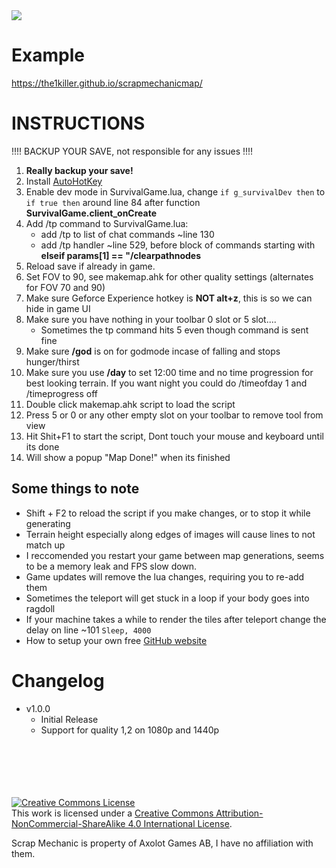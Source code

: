 <img src="https://i.imgur.com/orwkU5q.png" style="max-width:75%">

# Example
https://the1killer.github.io/scrapmechanicmap/

# INSTRUCTIONS

!!!! BACKUP YOUR SAVE, not responsible for any issues !!!!

1. **Really backup your save!**
1. Install [AutoHotKey]
1. Enable dev mode in SurvivalGame.lua, change `if g_survivalDev then`  to  `if true then` around line 84 after function **SurvivalGame.client_onCreate**
1. Add /tp command to SurvivalGame.lua:
    - add /tp to list of chat commands ~line 130
    - add /tp handler ~line 529, before block of commands starting with **elseif params[1] == "/clearpathnodes**
1. Reload save if already in game.
1. Set FOV to 90, see makemap.ahk for other quality settings (alternates for FOV 70 and 90)
1. Make sure Geforce Experience hotkey is **NOT alt+z**, this is so we can hide in game UI
1. Make sure you have nothing in your toolbar 0 slot or 5 slot.... 
    - Sometimes the tp command hits 5 even though command is sent fine
1. Make sure **/god** is on for godmode incase of falling and stops hunger/thirst
1. Make sure you use **/day** to set 12:00 time and no time progression for best looking terrain. If you want night you could do /timeofday 1 and /timeprogress off
1. Double click makemap.ahk script to load the script
1. Press 5 or 0 or any other empty slot on your toolbar to remove tool from view
1. Hit Shit+F1 to start the script, Dont touch your mouse and keyboard until its done
1. Will show a popup "Map Done!" when its finished


## Some things to note
- Shift + F2 to reload the script if you make changes, or to stop it while generating
- Terrain height especially along edges of images will cause lines to not match up
- I reccomended you restart your game between map generations, seems to be a memory leak and FPS slow down.
- Game updates will remove the lua changes, requiring you to re-add them
- Sometimes the teleport will get stuck in a loop if your body goes into ragdoll
- If your machine takes a while to render the tiles after teleport change the delay on line ~101  `Sleep, 4000`
- How to setup your own free [GitHub website]


# Changelog
- v1.0.0
    - Initial Release
    - Support for quality 1,2 on 1080p and 1440p


<br/>
<br/>
<br/>
<br/>
<br/>
<a rel="license" href="http://creativecommons.org/licenses/by-nc-sa/4.0/"><img alt="Creative Commons License" style="border-width:0" src="https://i.creativecommons.org/l/by-nc-sa/4.0/88x31.png" /></a><br />This work is licensed under a <a rel="license" href="http://creativecommons.org/licenses/by-nc-sa/4.0/">Creative Commons Attribution-NonCommercial-ShareAlike 4.0 International License</a>.

Scrap Mechanic is property of Axolot Games AB, I have no affiliation with them.

[//]: # (Links)
[AutoHotKey]: https://www.autohotkey.com/
[GitHub website]: https://pages.github.com/